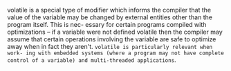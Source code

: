 volatile is a special type of modifier which informs the compiler that the value of the variable may be changed by external entities other than the program itself. This is nec- essary for certain programs compiled with optimizations – if a variable were not defined volatile then the compiler may assume that certain operations involving the variable are safe to optimize away when in fact they aren't. `volatile is particularly relevant when work- ing with embedded systems (where a program may not have complete control of a variable) and multi-threaded applications`.

